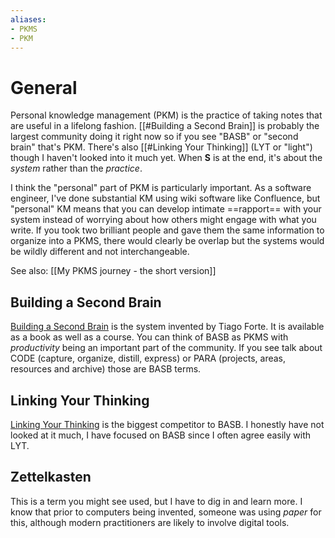 ```yaml
---
aliases:
- PKMS
- PKM
---
```


# General

Personal knowledge management (PKM) is the practice of taking notes that are useful in a lifelong fashion. [[#Building a Second Brain]] is probably the largest community doing it right now so if you see "BASB" or "second brain" that's PKM. There's also [[#Linking Your Thinking]] (LYT or "light") though I haven't looked into it much yet. When **S** is at the end, it's about the *system* rather than the *practice*.

I think the "personal" part of PKM is particularly important. As a software engineer, I've done substantial KM using wiki software like Confluence, but "personal" KM means that you can develop intimate ==rapport== with your system instead of worrying about how others might engage with what you write. If you took two brilliant people and gave them the same information to organize into a PKMS, there would clearly be overlap but the systems would be wildly different and not interchangeable.

See also: [[My PKMS journey - the short version]]

## Building a Second Brain

[Building a Second Brain](https://www.buildingasecondbrain.com/) is the system invented by Tiago Forte. It is available as a book as well as a course. You can think of BASB as PKMS with *productivity* being an important part of the community. If you see talk about CODE (capture, organize, distill, express) or PARA (projects, areas, resources and archive) those are BASB terms.

## Linking Your Thinking

[Linking Your Thinking](https://www.linkingyourthinking.com/) is the biggest competitor to BASB. I honestly have not looked at it much, I have focused on BASB since I often agree easily with LYT.

## Zettelkasten

This is a term you might see used, but I have to dig in and learn more. I know that prior to computers being invented, someone was using *paper* for this, although modern practitioners are likely to involve digital tools.
